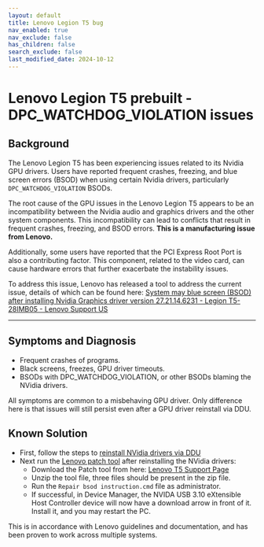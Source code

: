 ```yaml
---
layout: default
title: Lenovo Legion T5 bug
nav_enabled: true
nav_exclude: false
has_children: false
search_exclude: false
last_modified_date: 2024-10-12
---
```

# Lenovo Legion T5 prebuilt - DPC_WATCHDOG_VIOLATION issues
## Background

The Lenovo Legion T5 has been experiencing issues related to its Nvidia GPU drivers. Users have reported frequent crashes, freezing, and blue screen errors (BSOD) when using certain Nvidia drivers, particularly `DPC_WATCHDOG_VIOLATION` BSODs.

The root cause of the GPU issues in the Lenovo Legion T5 appears to be an incompatibility between the Nvidia audio and graphics drivers and the other system components. This incompatibility can lead to conflicts that result in frequent crashes, freezing, and BSOD errors. **This is a manufacturing issue from Lenovo.**

Additionally, some users have reported that the PCI Express Root Port is also a contributing factor. This component, related to the video card, can cause hardware errors that further exacerbate the instability issues.

To address this issue, Lenovo has released a tool to address the current issue, details of which can be found here: [System may blue screen (BSOD) after installing Nvidia Graphics driver version 27.21.14.6231 - Legion T5-28IMB05 - Lenovo Support US](https://support.lenovo.com/us/en/solutions/ht513793-system-may-blue-screen-bsod-after-installing-nvidia-graphics-driver-version-2721146231-legion-t5-28imb05)

---

## Symptoms and Diagnosis

- Frequent crashes of programs.
- Black screens, freezes, GPU driver timeouts.
- BSODs with DPC_WATCHDOG_VIOLATION, or other BSODs blaming the NVidia drivers.

All symptoms are common to a misbehaving GPU driver. Only difference here is that issues will still persist even after a GPU driver reinstall via DDU.

## Known Solution

- First, follow the steps to [reinstall NVidia drivers via DDU](https://rtech.support/docs/factoids/ddu.html)
- Next run the [Lenovo patch tool](https://support.lenovo.com/us/en/solutions/ht513793-system-may-blue-screen-bsod-after-installing-nvidia-graphics-driver-version-2721146231-legion-t5-28imb05) after reinstalling the NVidia drivers:
	- Download the Patch tool from here: [Lenovo T5 Support Page](https://pcsupport.lenovo.com/us/en/products/desktops-and-all-in-ones/legion-series/legion-t5-28imb05/downloads/driver-list/component?name=Patch)
	- Unzip the tool file, three files should be present in the zip file.
	- Run the `Repair bsod instruction.cmd` file as administrator.
	- If successful, in Device Manager, the NVIDA USB 3.10 eXtensible Host Controller device will now have a download arrow in front of it. Install it, and you may restart the PC.

This is in accordance with Lenovo guidelines and documentation, and has been proven to work across multiple systems.